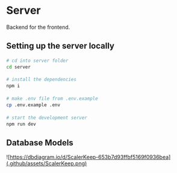 # Server
Backend for the frontend.

## Setting up the server locally

```bash
# cd into server folder
cd server

# install the dependencies
npm i

# make .env file from .env.example
cp .env.example .env

# start the development server
npm run dev
```

## Database Models
![https://dbdiagram.io/d/ScalerKeep-653b7d93ffbf5169f0936bea](.github/assets/ScalerKeep.png)

